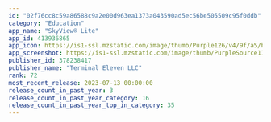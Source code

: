```yaml
---
id: "02f76cc8c59a86588c9a2e00d963ea1373a043590ad5ec56be505509c95f0ddb"
category: "Education"
app_name: "SkyView® Lite"
app_id: 413936865
app_icon: https://is1-ssl.mzstatic.com/image/thumb/Purple126/v4/9f/a5/b9/9fa5b93a-f55a-e3b1-8644-44c14cab35dc/AppIcon-1x_U007emarketing-4-0-85-220.png/1024x1024bb.png
app_screenshot: https://is1-ssl.mzstatic.com/image/thumb/PurpleSource112/v4/21/3c/a1/213ca15c-205d-613f-d4c0-fb52df26edec/6cc94f7a-32c5-4cdc-ac6c-173611c08afc_6.5inch_03.jpg/1242x2688bb.png
publisher_id: 378238417
publisher_name: "Terminal Eleven LLC"
rank: 72
most_recent_release: 2023-07-13 00:00:00
release_count_in_past_year: 3
release_count_in_past_year_category: 16
release_count_in_past_year_top_in_category: 35
---
```

